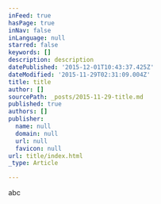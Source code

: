 ```yaml
---
inFeed: true
hasPage: true
inNav: false
inLanguage: null
starred: false
keywords: []
description: description
datePublished: '2015-12-01T10:43:37.425Z'
dateModified: '2015-11-29T02:31:09.004Z'
title: title
author: []
sourcePath: _posts/2015-11-29-title.md
published: true
authors: []
publisher:
  name: null
  domain: null
  url: null
  favicon: null
url: title/index.html
_type: Article

---
```

abc